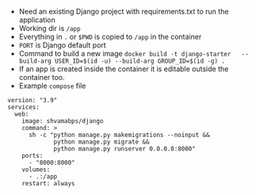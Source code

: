 - Need an existing Django project with requirements.txt to run the application
- Working dir is `/app`
- Everything in `.` or `$PWD` is copied to `/app` in the container
- `PORT` is Django default port
- Command to build a new image `docker build -t django-starter   --build-arg USER_ID=$(id -u) --build-arg GROUP_ID=$(id -g) .`
- If an app is created inside the container it is editable outside the container too.
- Example `compose` file

```
version: "3.9"
services:
  web:
    image: shvamabps/django
    command: >
      sh -c "python manage.py makemigrations --noinput &&
             python manage.py migrate &&
             python manage.py runserver 0.0.0.0:8000"
    ports:
      - "8000:8000"
    volumes:
      - .:/app
    restart: always
```
